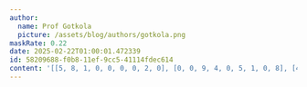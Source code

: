 ```yaml
---
author:
  name: Prof Gotkola
  picture: /assets/blog/authors/gotkola.png
maskRate: 0.22
date: 2025-02-22T01:00:01.472339
id: 58209688-f0b8-11ef-9cc5-41114fdec614
content: '[[5, 8, 1, 0, 0, 0, 0, 2, 0], [0, 0, 9, 4, 0, 5, 1, 0, 8], [4, 2, 3, 1, 9, 0, 5, 6, 7], [3, 4, 8, 9, 1, 6, 2, 7, 5], [1, 5, 6, 7, 3, 2, 0, 9, 4], [9, 7, 2, 5, 8, 0, 3, 1, 6], [8, 3, 0, 6, 5, 1, 9, 4, 0], [6, 9, 0, 2, 4, 3, 7, 0, 1], [2, 1, 4, 8, 7, 9, 0, 5, 3]]'
---
```

